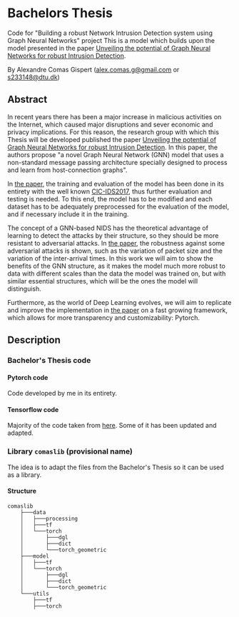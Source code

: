 # Bachelors Thesis

Code for "Building a robust Network Intrusion Detection system using Graph Neural Networks" project
This is a model which builds upon the model presented in the paper [Unveiling the potential of Graph Neural Networks for robust Intrusion Detection](https://arxiv.org/pdf/2107.14756.pdf).

By Alexandre Comas Gispert (alex.comas.g@gmail.com or s233148@dtu.dk)

## Abstract

In recent years there has been a major increase in malicious activities on the Internet, which caused major disruptions and sever economic and privacy implications. For this reason, the research group with which this Thesis will be developed published the paper [Unveiling the potential of Graph Neural Networks for robust Intrusion Detection](https://arxiv.org/pdf/2107.14756.pdf). In this paper, the authors propose "a novel Graph Neural Network (GNN) model that uses a non-standard message passing architecture specially designed to process and learn from host-connection graphs".

In [the paper](https://arxiv.org/pdf/2107.14756.pdf), the training and evaluation of the model has been done in its entirety with the well known [CIC-IDS2017](https://www.unb.ca/cic/datasets/ids-2017.html), thus further evaluation and testing is needed. To this end, the model
has to be modified and each dataset has to be adequately preprocessed for the evaluation of the
model, and if necessary include it in the training.

The concept of a GNN-based NIDS has the theoretical advantage of learning to detect the attacks
by their structure, so they should be more resistant to adversarial attacks. In [the paper](https://arxiv.org/pdf/2107.14756.pdf), the robustness against some adversarial attacks is shown, such as the variation of packet size and the variation of the inter-arrival times. In this work we will aim to show the benefits of the GNN structure, as it makes the model much more robust to data with different scales than the data the model was trained on, but with similar essential structures, which will be the ones the model will distinguish.

Furthermore, as the world of Deep Learning evolves, we will aim to replicate and improve the implementation in [the paper](https://arxiv.org/pdf/2107.14756.pdf) on a fast growing framework, which allows for more transparency and customizability: Pytorch.

## Description

### Bachelor's Thesis code

#### Pytorch code

Code developed by me in its entirety.

#### Tensorflow code

Majority of the code taken from [here](https://github.com/BNN-UPC/GNN-NIDS). Some of it has been updated and adapted.


### Library `comaslib` (provisional name)

The idea is to adapt the files from the Bachelor's Thesis so it can be used as a library.

#### Structure

```
comaslib
    ├───data
    │   ├───processing
    │   ├───tf
    │   └───torch
    │       ├───dgl
    │       ├───dict
    │       └───torch_geometric
    ├───model
    │   ├───tf
    │   └───torch
    │       ├───dgl
    │       ├───dict
    │       └───torch_geometric
    └───utils
        ├───tf
        ├───torch
```